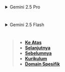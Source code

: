 <details>
<summary>Gemini 2.5 Pro</summary>

</details>

#

<details>
<summary>Gemini 2.5 Flash</summary>

# **LEVEL 3: LUA PATTERNS**

Ini adalah topik yang krusial dan merupakan salah satu fitur string paling kuat di Lua. Penting untuk dicatat bahwa _Lua Patterns_ **bukanlah** _regular expressions_ penuh (regex) yang mungkin Anda kenal dari bahasa lain seperti Python atau JavaScript. Mereka lebih sederhana, lebih ringan, dan dioptimalkan untuk kinerja di Lua, tetapi tetap sangat fleksibel.

#

Lua Patterns adalah bahasa mini untuk mendeskripsikan urutan karakter. Ini digunakan oleh beberapa fungsi `string` seperti `string.find()`, `string.match()`, `string.gsub()`, dan `string.gmatch()`. Menguasai Lua Patterns akan membuka kemampuan Anda untuk melakukan pencarian, ekstraksi, dan penggantian string yang kompleks dengan sangat efisien.

### **3.1 Pengenalan Lua Patterns**

Bagian ini memperkenalkan apa itu Lua Patterns dan mengapa itu penting.

- **Apa itu Lua Pattern? Definisi dan Perbedaan dari Regex (Regular Expressions)**

  - **Definisi Lua Pattern**: Lua Pattern adalah sebuah "mini-language" yang digunakan untuk mendeskripsikan atau mencocokkan urutan karakter dalam string. Ini bukan bahasa pemrograman, melainkan sebuah pola yang digunakan oleh fungsi-fungsi string untuk menemukan atau memanipulasi teks.
  - **Perbedaan dari Regular Expressions (Regex)**: Ini adalah poin yang sangat penting untuk dipahami!
    - **Kompabilitas & Kompleksitas**:
      - **Lua Patterns**: Dirancang untuk sederhana, ringan, dan cepat. Ia memiliki fitur yang lebih terbatas dibandingkan regex penuh. Tidak ada fitur seperti _lookarounds_, _backreferences_ yang kompleks, atau _quantifier_ non-greedy yang umum dalam regex yang lebih modern (walaupun Lua memiliki `.-` sebagai non-greedy untuk beberapa kasus).
      - **Regex Penuh**: Ini adalah standar yang lebih kompleks dan kaya fitur (seperti Perl Compatible Regular Expressions / PCRE) yang ditemukan di banyak bahasa lain. Mereka menawarkan kekuatan yang jauh lebih besar dalam pencocokan pola, tetapi juga bisa lebih kompleks untuk ditulis dan berpotensi lebih lambat.
    - **Fitur Utama yang Hilang di Lua Patterns (dibandingkan Regex Penuh)**:
      - **`|` (OR operator)**: Tidak ada operator "ATAU" untuk mencocokkan pola A atau pola B secara langsung. Anda harus menggunakan _character sets_ atau pola alternatif secara manual.
      - **`?` (Lazy/Non-greedy Quantifier)**: Meskipun Lua memiliki `.-` dan `%s*` untuk beberapa kasus, ia tidak memiliki `?` universal sebagai _lazy quantifier_ setelah _quantifier_ lain (`*`, `+`).
      - **Lookarounds (Positive/Negative Lookahead/Lookbehind)**: Tidak ada cara untuk mencocokkan berdasarkan konteks di sekitar pola tanpa memasukkannya ke dalam kecocokan.
      - **Backreferences**: Tidak ada `\1`, `\2`, dll., untuk merujuk kembali ke _captured groups_ sebelumnya dalam pola.
      - **Groupings Non-Capturing `(?:...)`**: Semua kurung `()` adalah _capturing groups_.
    - **Mengapa Lua Memilih Ini?**: Desain Lua mengedepankan kesederhanaan, portabilitas, dan ukuran _footprint_ yang kecil. Regex penuh akan menambah kompleksitas dan ukuran interpreter secara signifikan. Lua Patterns cukup untuk sebagian besar tugas manipulasi string umum.
  - **Terminologi**:
    - **Pattern (Pola)**: Urutan karakter yang mendefinisikan sebuah kriteria pencarian atau pencocokan.
    - **Regular Expressions (Regex)**: Bahasa formal yang digunakan untuk menentukan pola pencarian string, dengan sintaks yang lebih kaya dan fitur yang lebih banyak daripada Lua Patterns.
  - **Sumber Terverifikasi**: Programming in Lua Chapter 20, Lua 5.4 Reference Manual Section 6.4.1.

- **Karakter Khusus (Magic Characters) dan Escape (%)**

  Beberapa karakter memiliki makna khusus (disebut "magic characters") dalam Lua Patterns. Jika Anda ingin mencocokkan karakter-karakter ini secara literal, Anda harus "meng-escape" mereka dengan menambahkan tanda persen (`%`) di depannya.

  - **Daftar Karakter Khusus**:
    - `( ) . % + - * ? [ ] ^ $`
  - **Cara Meng-escape**: Tambahkan `%` di depannya. Contoh: `%.` untuk mencocokkan titik literal, `%+` untuk mencocokkan tanda plus literal.
  - **Contoh Kode**:

    ```lua
    local teks = "Harga: $10.50 (Diskon 5%!)"

    -- Mencari tanda '$' literal
    local dolar_pos = string.find(teks, "%$", 1, true) -- Menggunakan plain=true juga efektif untuk literal
    print("Posisi $ (plain):", dolar_pos)
    -- Output: Posisi $ (plain): 8

    local dolar_pos_pattern = string.find(teks, "%$") -- Dengan pola, bukan plain
    print("Posisi $ (pattern):", dolar_pos_pattern)
    -- Output: Posisi $ (pattern): 8

    -- Mencari "5%" literal
    local persen_pos = string.find(teks, "5%%")
    print("Posisi 5%:", persen_pos)
    -- Output: Posisi 5%: 22

    -- Mencari titik literal
    local titik_pos = string.find(teks, "%.")
    print("Posisi titik:", titik_pos)
    -- Output: Posisi titik: 11

    -- Mencari kurung buka literal
    local kurung_pos = string.find(teks, "%(")
    print("Posisi kurung buka:", kurung_pos)
    -- Output: Posisi kurung buka: 14
    ```

    - **Penjelasan per Sintaksis**:
      - `string.find(teks, "%$")`: `%$` digunakan untuk mencocokkan karakter dolar (`$`) secara literal. Jika Anda hanya menggunakan `$`, itu akan diperlakukan sebagai jangkar akhir string (akan dibahas nanti).
      - `string.find(teks, "5%%")`: `%%` digunakan untuk mencocokkan karakter persen (`%`) secara literal. Satu `%` adalah karakter _escape_ untuk yang berikutnya.
      - `string.find(teks, "%.")`: `%.` digunakan untuk mencocokkan karakter titik (`.`) secara literal. Jika Anda hanya menggunakan `.`, itu berarti "cocokkan karakter apapun".
      - `string.find(teks, "%(")`: `%( `digunakan untuk mencocokkan karakter kurung buka literal.

  - **Sumber Terverifikasi**: Programming in Lua Chapter 20, Lua 5.4 Reference Manual Section 6.4.1.

### **3.2 Character Classes**

**Character Classes** (kelas karakter) adalah shortcut atau cara ringkas untuk mencocokkan kelompok karakter tertentu. Mereka sangat umum dan memudahkan penulisan pola. Setiap _character class_ diawali dengan `%`.

- **Predefined Classes: %a, %c, %d, %g, %l, %p, %s, %u, %w, %x, %z**

  Lua menyediakan beberapa kelas karakter bawaan:

  - `%a`: Semua huruf alfabet (a-z, A-Z).
  - `%c`: Semua karakter kontrol (misalnya newline, tab).
  - `%d`: Semua digit desimal (0-9).
  - `%g`: Semua karakter yang dapat dicetak kecuali spasi (graphics characters). Ini adalah setara dengan `[^%s]`.
  - `%l`: Semua huruf kecil (a-z).
  - `%p`: Semua karakter tanda baca (punctuation characters).
  - `%s`: Semua karakter spasi (whitespace characters: spasi, tab, newline, carriage return, form feed, vertical tab).
  - `%u`: Semua huruf besar (A-Z).
  - `%w`: Semua karakter alfanumerik (huruf, angka, dan underscore `_`). Ini sering disebut "word character".
  - `%x`: Semua digit heksadesimal (0-9, a-f, A-F).
  - `%z`: Karakter dengan kode 0 (null character). (Jarang digunakan untuk manipulasi string umum)

  - **Penting**: Semua _character classes_ ini juga memiliki bentuk negasi dengan huruf besar. Misalnya:

    - `%A`: Karakter non-alfabet.
    - `%D`: Karakter non-digit.
    - `%S`: Karakter non-spasi.
    - Dan seterusnya.

  - **Contoh Kode**:

    ```lua
    local teks_campur = "Ini adalah Text dengan 123 Angka, dan simbol!@#."

    -- Mencocokkan semua huruf
    local hanya_huruf, _ = string.gsub(teks_campur, "%a", "_")
    print("Hanya huruf:", hanya_huruf)
    -- Output: Hanya huruf: ___ ______ ____ ____ _____, ____ _____!@#_

    -- Mencocokkan semua digit
    local hanya_digit, _ = string.gsub(teks_campur, "%d", "X")
    print("Hanya digit:", hanya_digit)
    -- Output: Hanya digit: Ini adalah Text dengan XXX Angka, dan simbol!@#

    -- Mencocokkan semua spasi
    local hanya_spasi, _ = string.gsub(teks_campur, "%s", "-")
    print("Hanya spasi:", hanya_spasi)
    -- Output: Hanya spasi: Ini-adalah-Text-dengan-123-Angka,-dan-simbol!@#.

    -- Mencocokkan semua non-whitespace (graphics characters)
    local hanya_non_spasi, _ = string.gsub(teks_campur, "%g", "_")
    print("Hanya non-spasi:", hanya_non_spasi)
    -- Output: Hanya non-spasi: ___ _______ ____ _______ ___ _____, ____ ________!@#_

    -- Mengambil semua huruf besar
    for char in string.gmatch(teks_campur, "%u") do
        io.write(char)
    end
    print()
    -- Output: TITAN
    ```

    - **Penjelasan per Sintaksis**:
      - `string.gsub(teks_campur, "%a", "_")`: Mengganti setiap karakter alfabet (`%a`) dengan `_`.
      - `string.gsub(teks_campur, "%d", "X")`: Mengganti setiap digit (`%d`) dengan `X`.
      - `string.gsub(teks_campur, "%s", "-")`: Mengganti setiap karakter spasi (`%s`) dengan `-`.
      - `string.gsub(teks_campur, "%g", "_")`: Mengganti setiap karakter grafis (non-spasi, `%g`) dengan `_`.
      - `for char in string.gmatch(teks_campur, "%u") do ... end`: Mengulang setiap karakter huruf besar (`%u`) yang ditemukan dalam string dan mencetaknya.

  - **Sumber Terverifikasi**: Programming in Lua Chapter 20, Lua 5.4 Reference Manual Section 6.4.1.

- **Custom Character Sets (`[ ]`) and Negation (`[^ ]`)**

  Anda dapat membuat kelas karakter Anda sendiri menggunakan tanda kurung siku `[]`. Ini memungkinkan Anda untuk mencocokkan karakter apa pun dari daftar yang Anda tentukan.

  - **Sintaks Dasar**: `[characters]`
    - Cocokkan karakter apa pun yang ada di dalam tanda kurung siku.
  - **Contoh Kode**:

    ```lua
    local kalimat = "Hello 123 World!@#"

    -- Mencocokkan huruf vokal
    local vokal_saja, _ = string.gsub(kalimat, "[aeiouAEIOU]", "_")
    print("Vokal diganti:", vokal_saja)
    -- Output: Vokal diganti: H_ll_ 123 W_rld!@#

    -- Mencocokkan angka atau spasi
    local angka_spasi_saja, _ = string.gsub(kalimat, "[0-9%s]", "X")
    -- '0-9' adalah rentang angka. '%s' adalah karakter spasi.
    print("Angka/Spasi diganti:", angka_spasi_saja)
    -- Output: Angka/Spasi diganti: HelloXXXWorld!@#

    -- Mencocokkan rentang karakter
    local rentang_huruf, _ = string.gsub(kalimat, "[a-c]", "X")
    print("Huruf a-c diganti:", rentang_huruf)
    -- Output: Huruf a-c diganti: HellX 123 World!@#
    ```

    - **Penjelasan per Sintaksis**:
      - `string.gsub(kalimat, "[aeiouAEIOU]", "_")`: Mengganti setiap karakter yang ada di dalam set `aeiouAEIOU` (yaitu, semua huruf vokal, baik kecil maupun besar) dengan `_`.
      - `string.gsub(kalimat, "[0-9%s]", "X")`: Mengganti setiap karakter yang merupakan digit (`0-9`) atau spasi (`%s`) dengan `X`. Anda dapat mencampur rentang dan kelas karakter dalam satu set.
      - `string.gsub(kalimat, "[a-c]", "X")`: Mengganti setiap karakter dalam rentang 'a' hingga 'c' dengan `X`.

  - **Negasi Custom Character Sets (`[^ ]`)**:
    Anda dapat membalikkan _character set_ dengan menambahkan `^` (caret) sebagai karakter pertama di dalam kurung siku. Ini berarti "cocokkan karakter apa pun yang **bukan** ada di dalam daftar ini".

    - **Sintaks Dasar**: `[^characters]`
    - **Contoh Kode**:

      ```lua
      local teks_validasi = "user_123@domain.com"

      -- Cocokkan karakter apapun yang BUKAN huruf, angka, atau underscore
      local hanya_valid, _ = string.gsub(teks_validasi, "[^%w_]", "")
      -- Menghapus semua karakter yang tidak valid untuk nama pengguna
      print("Hanya karakter valid:", hanya_valid)
      -- Output: Hanya karakter valid: user_123domaincom

      -- Cocokkan karakter apapun KECUALI angka
      local tanpa_angka, _ = string.gsub(teks_validasi, "[^0-9]", "")
      print("Hanya angka (asli):", tanpa_angka)
      -- Output: Hanya angka (asli): 123
      ```

      - **Penjelasan per Sintaksis**:
        - `string.gsub(teks_validasi, "[^%w_]", "")`:
          - `[^%w_]`: Mencocokkan karakter apa pun yang **bukan** `w` (word character: huruf, angka, underscore) dan **bukan** `_` (underscore literal). Singkatnya, ini cocok dengan karakter yang bukan huruf, angka, atau underscore. Karakter-karakter ini kemudian diganti dengan string kosong (`""`), yang secara efektif menghapusnya.
        - `string.gsub(teks_validasi, "[^0-9]", "")`: Mencocokkan karakter apa pun yang **bukan** digit (`0-9`). Ini akan menghapus semua karakter selain angka.

  - **Penting untuk `[ ]`**:

    - Di dalam `[]`, sebagian besar karakter khusus kehilangan makna "magic"-nya, kecuali:
      - `^`: Hanya khusus jika di awal `[]` (untuk negasi). Jika di tempat lain, itu adalah karakter `^` literal.
      - `-`: Hanya khusus jika di antara dua karakter (untuk mendefinisikan rentang, misal `a-z`). Jika di awal, akhir, atau setelah `^`, itu adalah karakter `-` literal.
      - `%`: Masih berfungsi untuk meng-escape karakter khusus atau memanggil kelas karakter (`%a`, `%d`, dll.).
    - Untuk mencocokkan `[` atau `]` literal di dalam _character set_, Anda harus meng-escape-nya: `[%[%]]`.

  - **Sumber Terverifikasi**: Programming in Lua Chapter 20, Lua 5.4 Reference Manual Section 6.4.1.

---

### **3.3 Quantifiers**

**Quantifiers** (kuantifier) adalah simbol yang menentukan berapa kali elemen pola sebelumnya harus muncul agar cocok.

- **`*` (zero or more), `+` (one or more), `-` (zero or more, non-greedy), `?` (optional)**

  - **`*` (Zero or More)**: Cocokkan elemen sebelumnya nol kali atau lebih. Ini adalah _greedy quantifier_, yang berarti ia akan mencoba mencocokkan sebanyak mungkin karakter.

    - **Sintaks Dasar**: `pattern*`
    - **Contoh Kode**:

      ```lua
      print(string.match("aaabbb", "a*b*"))
      -- Output: aaabbb (cocokkan semua 'a' dan semua 'b')

      print(string.match("Hello", "o*"))
      -- Output: o (cocokkan 'o')
      print(string.match("H", "o*"))
      -- Output:  (string kosong, karena 'o' muncul 0 kali)

      local teks_spasi = "Kata   dengan    banyak    spasi."
      local tanpa_spasi_ekstra, _ = string.gsub(teks_spasi, "%s+", " ")
      -- %s+ berarti satu atau lebih spasi. Mengganti semua urutan spasi dengan satu spasi.
      print("Tanpa spasi ekstra:", tanpa_spasi_ekstra)
      -- Output: Tanpa spasi ekstra: Kata dengan banyak spasi.
      ```

      - **Penjelasan per Sintaksis**:
        - `"a*b*"`: Mencocokkan nol atau lebih 'a' diikuti oleh nol atau lebih 'b'. Ini akan cocok dengan seluruh string `aaabbb`.
        - `"o*"`: Mencocokkan nol atau lebih 'o'. Jika ada 'o', itu akan cocok. Jika tidak ada (seperti pada "H"), itu akan cocok dengan string kosong di mana 'o' bisa ada (0 kali).
        - `string.gsub(teks_spasi, "%s+", " ")`: `"%s+"` mencocokkan satu atau lebih karakter spasi. Setiap urutan spasi (misalnya, tiga spasi, atau empat spasi) akan diganti dengan satu spasi tunggal. Ini adalah trik umum untuk menormalisasi spasi.

  - **`+` (One or More)**: Cocokkan elemen sebelumnya satu kali atau lebih. Juga _greedy_.

    - **Sintaks Dasar**: `pattern+`
    - **Contoh Kode**:

      ```lua
      print(string.match("aaabbb", "a+b+"))
      -- Output: aaabbb (cocokkan satu atau lebih 'a' dan satu atau lebih 'b')

      print(string.match("Hello", "o+"))
      -- Output: o
      print(string.match("H", "o+"))
      -- Output: nil (karena 'o' harus muncul minimal 1 kali)
      ```

      - **Penjelasan per Sintaksis**:
        - `"a+b+"`: Mirip dengan `*`, tetapi `a` dan `b` harus muncul setidaknya satu kali.
        - `"o+"`: Mencocokkan satu atau lebih 'o'. Jika tidak ada 'o' sama sekali (seperti pada "H"), kecocokan gagal dan `nil` dikembalikan.

  - **`-` (Zero or More, Non-greedy)**: Cocokkan elemen sebelumnya nol kali atau lebih, tetapi **sesedikit mungkin**. Ini adalah fitur khusus Lua yang mirip dengan _lazy quantifiers_ di regex penuh, tetapi hanya berlaku untuk pola yang bukan _character classes_ atau _items_ tunggal.

    - **Sintaks Dasar**: `pattern-`
    - **Contoh Kode**:

      ```lua
      local html = "<b>bold text</b> and <i>italic text</i>"

      -- Greedy: akan mencocokkan dari <b> pertama sampai </b> terakhir
      local greedy_match = string.match(html, "<b>.*</b>")
      print("Greedy Match:", greedy_match)
      -- Output: Greedy Match: <b>bold text</b> and <i>italic text</i></b> -- Salah!

      -- Non-greedy: akan mencocokkan hingga </b> pertama yang ditemukan
      local non_greedy_match = string.match(html, "<b>.-</b>")
      print("Non-Greedy Match:", non_greedy_match)
      -- Output: Non-Greedy Match: <b>bold text</b>

      local email_list = "Email1: user1@example.com, Email2: user2@test.net"
      -- Mencocokkan email sampai koma pertama
      for email in string.gmatch(email_list, ":%s*(.-),") do
          print("Email:", email)
      end
      -- Output: Email: user1@example.com
      -- (Pola ini tidak akan menemukan email kedua karena pola diakhiri dengan koma)

      -- Untuk email kedua, kita bisa buat pola yang lebih akurat
      for email in string.gmatch(email_list, "Email%d+:%s*(%S+)") do
          print("Email (lebih akurat):", email)
      end
      -- Output:
      -- Email (lebih akurat): user1@example.com,
      -- Email (lebih akurat): user2@test.net
      -- Catatan: %S+ akan mengambil string non-spasi sampai ketemu spasi atau akhir string.
      ```

      - **Penjelasan per Sintaksis**:
        - `<b>.*</b>`: `.` adalah "cocokkan karakter apapun". `*` adalah "nol atau lebih", dan sifatnya _greedy_. Ini berarti ia akan mencocokkan sebanyak mungkin karakter, sehingga `.*` akan mencocokkan dari `<b>` pertama hingga `</b>` terakhir di seluruh string, termasuk tag `<i>` di antaranya.
        - `<b>.-</b>`: `.-` adalah _non-greedy_. Ini juga mencocokkan nol atau lebih karakter apapun, tetapi _sesedikit mungkin_. Ini berarti ia akan berhenti pada `</b>` pertama yang ditemuinya, sehingga hanya `<b>bold text</b>` yang cocok.
        - `:%s*(.-),`: Pola ini mencari `:` diikuti nol atau lebih spasi, kemudian menangkap bagian string (`.-`) yang diakhiri oleh `,`. `.-` memastikan bahwa ia hanya menangkap sampai koma _pertama_ yang ditemui.

  - **`?` (Optional / Zero or One)**: Cocokkan elemen sebelumnya nol kali atau satu kali.

    - **Sintaks Dasar**: `pattern?`
    - **Contoh Kode**:

      ```lua
      local urls = {"http://example.com", "https://secure.org", "ftp://old.net"}

      for _, url in ipairs(urls) do
          local protocol = string.match(url, "https?://")
          -- 's?' berarti 's' bisa muncul 0 atau 1 kali
          print(url, "-> Protokol:", protocol)
      end
      -- Output:
      -- http://example.com -> Protokol: http://
      -- https://secure.org -> Protokol: https://
      -- ftp://old.net -> Protokol: nil

      local kalimat_opsional = "color"
      print(string.match(kalimat_opsional, "colou?r"))
      -- Output: color (cocokkan 'colour' atau 'color')

      local kalimat_opsional2 = "colour"
      print(string.match(kalimat_opsional2, "colou?r"))
      -- Output: colour
      ```

      - **Penjelasan per Sintaksis**:
        - `https?://`: Pola ini mencari `http` diikuti oleh karakter `s` yang bersifat opsional (`s?`), kemudian diikuti oleh `://`. Ini akan mencocokkan baik `http://` maupun `https://`.
        - `colou?r`: Pola ini mencari `colo` diikuti oleh karakter `u` yang bersifat opsional (`u?`), kemudian diikuti oleh `r`. Ini akan cocok dengan "color" (tanpa 'u') dan "colour" (dengan 'u').

  - **Sumber Terverifikasi**: Programming in Lua Chapter 20, Lua 5.4 Reference Manual Section 6.4.1.

---

### **3.4 Anchors and Bounds**

**Anchors** (jangkar) adalah karakter khusus yang tidak mencocokkan karakter sebenarnya, melainkan posisi dalam string. Mereka "menjangkar" pola ke awal atau akhir string, atau batas kata.

- **`^` (Start of string), `$` (End of string)**

  - **`^` (Start of String)**: Pola harus cocok di awal string.

    - **Sintaks Dasar**: `^pattern`
    - **Contoh Kode**:

      ```lua
      local teks = "Lua programming is fun. Lua is powerful."

      -- Mencari "Lua" di awal string
      print(string.find(teks, "^Lua"))
      -- Output: 1  3 (ditemukan di awal)

      -- Mencari "programming" di awal string (tidak cocok)
      print(string.find(teks, "^programming"))
      -- Output: nil
      ```

      - **Penjelasan per Sintaksis**:
        - `string.find(teks, "^Lua")`: `^` di awal pola `^Lua` mengharuskan pola `Lua` muncul di posisi paling awal (indeks 1) dari string `teks`.

  - **`$` (End of String)**: Pola harus cocok di akhir string.

    - **Sintaks Dasar**: `pattern$`
    - **Contoh Kode**:

      ```lua
      local teks = "Lua programming is fun. Lua is powerful."

      -- Mencari "powerful." di akhir string
      print(string.find(teks, "powerful.$"))
      -- Output: 31  40 (ditemukan di akhir)

      -- Mencari "fun." di akhir string (tidak cocok)
      print(string.find(teks, "fun.$"))
      -- Output: nil
      ```

      - **Penjelasan per Sintaksis**:
        - `string.find(teks, "powerful.$")`: `$` di akhir pola `powerful.$` mengharuskan pola `powerful.` muncul di posisi paling akhir dari string `teks`. Perhatikan bahwa titik `.` harus di-_escape_ (`%.`) jika Anda ingin mencocokkan titik literal, atau `$` akan berlaku setelah karakter apapun. Di sini, `.` dianggap sebagai karakter apapun yang diikuti oleh akhir string, jadi cocok. Jika stringnya "powerful" tanpa titik, pola ini tidak akan cocok.

  - **Menggabungkan `^` dan `$`**: Untuk mencocokkan seluruh string agar sesuai dengan pola tertentu.

    - **Contoh Kode**:

      ```lua
      local input_id = "ABCD123"

      -- Memastikan string hanya terdiri dari huruf besar dan angka
      if string.match(input_id, "^%u+%d*$") then
          print("ID valid:", input_id)
      else
          print("ID tidak valid:", input_id)
      end
      -- Output: ID valid: ABCD123

      local input_id_invalid = "AB-CD123"
      if string.match(input_id_invalid, "^%u+%d*$") then
          print("ID valid:", input_id_invalid)
      else
          print("ID tidak valid:", input_id_invalid)
      end
      -- Output: ID tidak valid: AB-CD123 (karena ada '-' yang tidak cocok dengan %u atau %d)
      ```

      - **Penjelasan per Sintaksis**:
        - `"^%u+%d*$"`:
          - `^`: Mulai dari awal string.
          - `%u+`: Harus ada satu atau lebih huruf kapital.
          - `%d*`: Diikuti oleh nol atau lebih digit.
          - `$`: Diakhiri di akhir string.
          - Pola ini memastikan bahwa seluruh string harus cocok dengan pola yang diberikan (dimulai dengan huruf kapital, diikuti oleh digit, dan tidak ada karakter lain).

  - **Sumber Terverifikasi**: Programming in Lua Chapter 20, Lua 5.4 Reference Manual Section 6.4.1.

- **Magic Character `.` (Any character)**

  Karakter titik (`.`) adalah _magic character_ yang mencocokkan **karakter tunggal apa pun** (kecuali karakter null `\0` yang tidak diizinkan dalam string Lua standar).

  - **Sintaks Dasar**: `.`
  - **Contoh Kode**:

    ```lua
    local kalimat = "cat, bat, hat, mat"

    -- Mencocokkan 3 karakter yang diakhiri dengan 'at'
    for word in string.gmatch(kalimat, ".at") do
        print(word)
    end
    -- Output:
    -- cat
    -- bat
    -- hat
    -- mat

    local nomor_telepon = "123-456-7890"
    -- Mencocokkan 3 digit, '-', 3 digit, '-', 4 digit
    local match = string.match(nomor_telepon, "%d%d%d-.%d%d%d-.%d%d%d%d")
    print("Nomor telepon:", match)
    -- Output: Nomor telepon: 123-456-7890

    -- Catatan: Lebih baik menggunakan character classes untuk presisi.
    -- Contoh yang lebih baik: string.match(nomor_telepon, "%d%d%d-%d%d%d-%d%d%d%d")
    -- atau string.match(nomor_telepon, "%d+-%d+-%d+")
    ```

    - **Penjelasan per Sintaksis**:
      - `".at"`: Mencocokkan karakter apa pun (`.`) diikuti oleh literal `"at"`. Ini akan menemukan "cat", "bat", "hat", dan "mat".
      - `"%d%d%d-.%d%d%d-.%d%d%d%d"`: Mencocokkan tiga digit (`%d%d%d`), diikuti oleh _escape_ `.` (titik literal), diikuti oleh tiga digit, diikuti oleh _escape_ `.` (titik literal), dan diikuti oleh empat digit.

  - **Sumber Terverifikasi**: Programming in Lua Chapter 20, Lua 5.4 Reference Manual Section 6.4.1.

---

Ini adalah akhir dari pembahasan mengenai Pengenalan, Character Classes, Quantifiers, dan Anchors. Anda telah belajar tentang fondasi penting dari Lua Patterns, termasuk perbedaan dari regex, penggunaan karakter khusus dan _escape_, berbagai _character classes_ bawaan, cara membuat _custom character sets_ (termasuk negasi), serta berbagai _quantifier_ untuk mengulang pola.

### **3.5 Captures**

**Captures** (penangkapan) adalah fitur dari Lua Patterns yang memungkinkan Anda untuk mengekstrak bagian spesifik dari sebuah string yang cocok dengan sub-pola tertentu. Ini dilakukan dengan menempatkan sub-pola di dalam tanda kurung `()`. Fungsi-fungsi seperti `string.match()`, `string.gsub()`, dan `string.gmatch()` dapat mengembalikan nilai-nilai yang ditangkap ini.

- **Menggunakan `()` untuk menangkap bagian dari string yang cocok**

  Ketika Anda menempatkan bagian dari pola di dalam tanda kurung `()`, Lua akan "menangkap" string yang cocok dengan bagian pola tersebut. Nilai yang ditangkap ini kemudian dapat dikembalikan oleh fungsi-fungsi seperti `string.match()` atau digunakan dalam fungsi pengganti di `string.gsub()`.

  - **Sintaks Dasar**: `(pattern_part)`

  - **Contoh Kode dengan `string.match()`**:

    ```lua
    local email = "john.doe@example.com"

    -- Menangkap username dan domain secara terpisah
    local username, domain = string.match(email, "(%a+%.?%a+)@(%a+%.%a+)")
    print("Username:", username)
    print("Domain:", domain)
    -- Output:
    -- Username: john.doe
    -- Domain: example.com

    local tanggal = "Tanggal: 2024-03-15"
    -- Menangkap tahun, bulan, dan tanggal secara terpisah
    local tahun, bulan, hari = string.match(tanggal, "(%d%d%d%d)-(%d%d)-(%d%d)")
    print("Tahun:", tahun, "Bulan:", bulan, "Hari:", hari)
    -- Output: Tahun: 2024  Bulan: 03  Hari: 15
    ```

    - **Penjelasan per Sintaksis**:
      - `"(%a+%.?%a+)@(%a+%.%a+)"`:
        - `(%a+%.?%a+)`: Capture pertama.
          - `%a+`: Satu atau lebih huruf (cocok dengan "john").
          - `%.?`: Titik literal opsional (cocok dengan `.`).
          - `%a+`: Satu atau lebih huruf (cocok dengan "doe").
          - Seluruhnya akan menangkap "john.doe".
        - `@`: Cocokkan karakter `@` literal.
        - `(%a+%.%a+)`: Capture kedua.
          - `%a+`: Satu atau lebih huruf (cocok dengan "example").
          - `%.`: Titik literal.
          - `%a+`: Satu atau lebih huruf (cocok dengan "com").
          - Seluruhnya akan menangkap "example.com".
      - `"(%d%d%d%d)-(%d%d)-(%d%d)"`:
        - Ini memiliki tiga capture, masing-masing menangkap empat digit, dua digit, dan dua digit, dipisahkan oleh tanda hubung `-`.

  - **Contoh Kode dengan `string.gsub()` dan Fungsi Pengganti**:
    Ketika `repl` di `string.gsub()` adalah sebuah fungsi, argumen yang diberikan ke fungsi tersebut adalah string yang cocok dengan seluruh pola, diikuti oleh nilai-nilai dari setiap _capture_.

    - **Contoh Kode**:

      ```lua
      local teks_nama = "Halo, nama saya Budi Santoso dan dia adalah Ani Wijaya."

      -- Balik nama depan dan nama belakang
      local teks_terbalik, _ = string.gsub(teks_nama, "(%u%a+)%s+(%u%a+)", function(depan, belakang)
          return belakang .. ", " .. depan
      end)
      print("Nama dibalik:", teks_terbalik)
      -- Output: Nama dibalik: Halo, nama saya Santoso, Budi dan dia adalah Wijaya, Ani.

      local data_produk = "Produk_A_123_ID, Produk_B_456_EU"
      -- Ekstrak ID dan ubah formatnya
      local data_baru, _ = string.gsub(data_produk, "Produk_(%u)_(%d+)_(%u%u)", function(tipe, id_num, region)
          return string.format("SKU-%s%s-%s", tipe, id_num, string.lower(region))
      end)
      print("Data produk baru:", data_baru)
      -- Output: Data produk baru: SKU-A123-id, SKU-B456-eu
      ```

      - **Penjelasan per Sintaksis**:
        - **Membalik Nama**:
          - Pola: `"(%u%a+)%s+(%u%a+)"`
            - `(%u%a+)`: Capture pertama. Mencocokkan satu huruf besar (`%u`) diikuti oleh satu atau lebih huruf (`%a+`). Ini akan menangkap "Budi" dan "Ani".
            - `%s+`: Cocokkan satu atau lebih spasi.
            - `(%u%a+)`: Capture kedua. Mencocokkan satu huruf besar (`%u`) diikuti oleh satu atau lebih huruf (`%a+`). Ini akan menangkap "Santoso" dan "Wijaya".
          - Fungsi pengganti: `function(depan, belakang)`
            - Fungsi ini menerima dua argumen: `depan` (dari capture pertama) dan `belakang` (dari capture kedua).
            - `return belakang .. ", " .. depan`: Menggabungkan `belakang`, koma-spasi, dan `depan` untuk menghasilkan string pengganti.
        - **Mengubah Format Produk**:
          - Pola: `"Produk_(%u)_(%d+)_(%u%u)"`
            - `Produk_`: Cocokkan string literal "Produk\_".
            - `(%u)`: Capture pertama. Mencocokkan satu huruf besar (misalnya 'A' atau 'B').
            - `_`: Cocokkan underscore literal.
            - `(%d+)`: Capture kedua. Mencocokkan satu atau lebih digit (misalnya '123' atau '456').
            - `_`: Cocokkan underscore literal.
            - `(%u%u)`: Capture ketiga. Mencocokkan dua huruf besar (misalnya 'ID' atau 'EU').
          - Fungsi pengganti: `function(tipe, id_num, region)`
            - Fungsi ini menerima tiga argumen, sesuai dengan tiga _captures_.
            - `string.format("SKU-%s%s-%s", tipe, id_num, string.lower(region))`: Membuat string baru dengan format "SKU-TIPEID-regionkecil". Perhatikan `string.lower(region)` untuk mengubah "ID" atau "EU" menjadi huruf kecil.

  - **Sumber Terverifikasi**: Programming in Lua Chapter 20, Lua 5.4 Reference Manual Section 6.4.1.

- **Indexed captures (`%n`) for `string.gsub()` substitution string**

  Selain menggunakan fungsi sebagai `repl`, `string.gsub()` juga memungkinkan Anda untuk mereferensikan kembali _captured values_ dalam string pengganti menggunakan `%n`, di mana `n` adalah nomor indeks dari _capture_ tersebut. `%0` merujuk pada seluruh string yang cocok.

  - **Sintaks Dasar**: `"%n"` (di dalam string pengganti)

  - **Contoh Kode**:

    ```lua
    local nama_file = "gambar_01_resolusi_besar.png"

    -- Mengubah format nama file: gambar_01_resolusi_besar.png -> resolusi_besar_gambar_01.png
    local nama_baru, _ = string.gsub(nama_file, "(%a+)_(%d%d)_(%a+)_(%a+)%.(%a+)", "%3_%4_%1_%2.%5")
    -- Pola: (gambar)_(01)_(resolusi)_(besar).(png)
    -- Pengganti: %3_%4_%1_%2.%5  (resolusi_besar_gambar_01.png)
    print("Nama file baru:", nama_baru)
    -- Output: Nama file baru: resolusi_besar_gambar_01.png

    local kalimat_terbalik = "Hello World"
    -- Balik urutan kata: World Hello
    local dibalik, _ = string.gsub(kalimat_terbalik, "(%a+)%s+(%a+)", "%2 %1")
    print("Dibalik:", dibalik)
    -- Output: Dibalik: World Hello

    local harga_lama = "Harga: $10.50"
    -- Tambahkan "(TERJUAL)" setelah harga
    local harga_baru, _ = string.gsub(harga_lama, "%$(%d+%.%d+)", "$%1 (TERJUAL)")
    -- %0 adalah seluruh kecocokan ($10.50), %1 adalah capture pertama (10.50)
    -- Di sini kita pakai %1 karena kita ingin mempertahankan '$' literal di depan.
    print("Harga baru:", harga_baru)
    -- Output: Harga baru: Harga: $10.50 (TERJUAL)
    ```

    - **Penjelasan per Sintaksis**:
      - `"(%a+)_(%d%d)_(%a+)_(%a+)%.(%a+)"`:
        - Capture 1: `(%a+)` -\> "gambar"
        - Capture 2: `(%d%d)` -\> "01"
        - Capture 3: `(%a+)` -\> "resolusi"
        - Capture 4: `(%a+)` -\> "besar"
        - Capture 5: `(%a+)` -\> "png"
      - `"%3_%4_%1_%2.%5"`: String pengganti ini menggunakan referensi indeks ke _captures_.
        - `%3`: Isi dari capture 3 ("resolusi")
        - `_`: Underscore literal
        - `%4`: Isi dari capture 4 ("besar")
        - `_`: Underscore literal
        - `%1`: Isi dari capture 1 ("gambar")
        - `_`: Underscore literal
        - `%2`: Isi dari capture 2 ("01")
        - `.` (titik literal)
        - `%5`: Isi dari capture 5 ("png")
      - `"(%a+)%s+(%a+)"`:
        - Capture 1: Kata pertama (`%a+`)
        - Capture 2: Kata kedua (`%a+`)
      - `"%2 %1"`: String pengganti membalik urutan kata.
      - `"%$(%d+%.%d+)"`:
        - Capture 1: Harga numerik (`%d+%.%d+`)
      - `"$%1 (TERJUAL)"`: String pengganti menggunakan `$` literal, diikuti oleh nilai dari capture 1 (`%1`), dan kemudian string literal "(TERJUAL)".

  - **Sumber Terverifikasi**: Programming in Lua Chapter 20, Lua 5.4 Reference Manual Section 6.4.1.

### **3.6 Advanced Patterns**

- **`%bxy` (Balanced pairs)**

  Pola `%bxy` adalah pola khusus yang digunakan untuk mencocokkan string yang seimbang (misalnya, pasangan kurung buka dan tutup, tag HTML/XML, atau blok kode).

  - `x`: Karakter pembuka

  - `y`: Karakter penutup
    Pola ini akan mencocokkan dari `x` pertama yang ditemukan hingga `y` yang seimbang dengannya. Ini mengabaikan `x` atau `y` lain yang mungkin ada di antara mereka, selama mereka seimbang.

  - **Sintaks Dasar**: `%bxy`

  - **Contoh Kode**:

    ```lua
    local teks_kurung = "Ini adalah (teks dalam kurung (nested) dan lainnya)."

    -- Mencocokkan bagian dalam kurung kurawal
    local konten_kurung = string.match(teks_kurung, "%b()")
    print("Konten kurung:", konten_kurung)
    -- Output: Konten kurung: (teks dalam kurung (nested) dan lainnya)

    local html_snippet = "<div>Outer <b>bold text</b> and inner <i>italic</i> div.</div>"

    -- Mencocokkan tag <b> yang seimbang
    local bold_tag = string.match(html_snippet, "%b<>") -- mencocokkan <...>
    print("Tag bold:", bold_tag)
    -- Output: Tag bold: <div>Outer <b>bold text</b> and inner <i>italic</i> div.</div>
    -- Hati-hati! %b<> akan mencocokkan dari < pertama hingga > terakhir yang seimbang.
    -- Ini bagus untuk blok HTML, bukan tag individu.

    -- Untuk mencocokkan tag <b> spesifik, gunakan pola yang lebih spesifik:
    local specific_bold = string.match(html_snippet, "<b>(.-)</b>")
    print("Spesifik bold:", specific_bold)
    -- Output: Spesifik bold: bold text
    ```

    - **Penjelasan per Sintaksis**:
      - `string.match(teks_kurung, "%b()")`: Mencocokkan string dari tanda kurung buka `(` pertama hingga tanda kurung tutup `)` yang seimbang. Ini secara otomatis menangani kurung bersarang.
      - `string.match(html_snippet, "%b<>")`: Ini akan mencoba mencocokkan blok yang diapit oleh `<` dan `>`. Dalam kasus ini, itu akan mencocokkan seluruh `<div>` karena itu adalah pasangan `<` dan `>` yang paling luar.
      - `string.match(html_snippet, "<b>(.-)</b>")`: Ini adalah cara yang lebih umum dan disarankan untuk mengekstrak konten di antara tag HTML spesifik. Ini menggunakan `(.-)` untuk menangkap konten di antara tag `<b>` dan `</b>` secara non-greedy.

  - **Kapan Menggunakan `%bxy`**:

    - Untuk mengekstrak blok teks yang dibatasi oleh karakter pembuka/penutup yang sama (misalnya, semua teks dalam tanda kurung, semua blok di dalam `{}`).
    - Penting: `x` dan `y` harus karakter tunggal. Jika Anda ingin mencocokkan tag multi-karakter (misalnya `<div>` dan `</div>`), `%bxy` tidak akan berfungsi. Anda harus menggunakan pola yang lebih kompleks dengan `.` dan _quantifier_ seperti yang ditunjukkan pada contoh `<b>(.-)</b>`.

  - **Sumber Terverifikasi**: Programming in Lua Chapter 20, Lua 5.4 Reference Manual Section 6.4.1.

- **Pre-defined classes as single characters (`%x` where `x` is a letter)**

  Ini lebih merupakan klarifikasi daripada pola baru. Ketika Anda menggunakan `%a`, `%d`, `%s`, dll., mereka sebenarnya adalah singkatan untuk _character classes_. Anda bisa melihat mereka sebagai "karakter" yang cocok dengan satu elemen dari kelas tersebut. Ini berbeda dengan `.` yang mencocokkan karakter tunggal apapun.

  - **Contoh**:
    - `%d` cocok dengan **satu** digit.
    - `%s` cocok dengan **satu** spasi.
    - Anda kemudian menggunakan _quantifier_ (`+`, `*`, `?`) setelahnya untuk mencocokkan banyak karakter dari kelas tersebut (misalnya `%d+` untuk satu atau lebih digit).

- **Empty matches**

  Pola Lua dapat mencocokkan "string kosong" (yaitu, posisi di antara karakter). Ini biasanya terjadi ketika menggunakan _quantifier_ `*` atau `?` pada pola yang tidak ditemukan, atau saat menggunakan _anchors_ di akhir string, atau pada batas kata.

  - **Contoh Kode**:

    ```lua
    local teks = "abc"

    -- %d* akan mencocokkan string kosong di mana saja karena digit muncul 0 kali
    for start_pos, end_pos in string.gfind(teks, "%d*") do
        print("Match (posisi):", start_pos, end_pos)
    end
    -- Output (contoh di Lua 5.1/5.2+ mungkin berbeda sedikit dalam iterasi gfind/gmatch):
    -- Match (posisi): 1 0 (sebelum 'a') -- Ini adalah string kosong
    -- Match (posisi): 2 1 (antara 'a' dan 'b')
    -- Match (posisi): 3 2 (antara 'b' dan 'c')
    -- Match (posisi): 4 3 (setelah 'c')

    -- string.match("H", "o*") mengembalikan string kosong "" (bukan nil)
    -- (Ini karena match "o" nol kali berhasil)
    local result = string.match("H", "o*")
    print("Match 'o*' di 'H':", result, "(length:", #result, ")")
    -- Output: Match 'o*' di 'H':  (length: 0 )
    ```

    - **Penjelasan**: Ketika pola mencocokkan nol karakter (misalnya `a*` pada string yang tidak mengandung `a`, atau `.` pada string kosong), itu dianggap sebagai kecocokan "kosong". Ini penting untuk dipahami karena dapat memengaruhi perilaku iterasi atau penggantian.

  - **Sumber Terverifikasi**: Programming in Lua Chapter 20.

---

Dengan ini, kita telah menyelesaikan pembahasan mendalam tentang **LEVEL 3: LUA PATTERNS**. Ini adalah inti dari manipulasi string tingkat lanjut di Lua. Anda sekarang harus memahami:

- Perbedaan fundamental antara Lua Patterns dan Regular Expressions penuh.
- Pentingnya karakter khusus dan cara meng-escape-nya.
- Berbagai kelas karakter yang telah ditentukan dan cara membuat _character sets_ kustom Anda sendiri.
- Fungsi _quantifier_ (`*`, `+`, `-`, `?`) dan perbedaan antara _greedy_ dan _non-greedy_.
- Penggunaan _anchors_ (`^`, `$`) untuk mencocokkan posisi awal/akhir string.
- Cara menggunakan _captures_ `()` untuk mengekstrak sub-string yang cocok, baik dalam fungsi pengganti (`string.gsub()` dengan fungsi) maupun dengan referensi indeks (`%n`).
- Pola khusus `%bxy` untuk pasangan yang seimbang, dan konsep _empty matches_.

Pastikan untuk melatih pola-pola ini dengan berbagai skenario. Semakin Anda berlatih, semakin intuitif penggunaan Lua Patterns bagi Anda. Berikutnya, kita akan beralih ke **LEVEL 4: STRING UTILITIES & BEST PRACTICES**. Ini akan mencakup topik-topik seperti efisiensi, pembersihan string, dan tips umum untuk bekerja dengan string secara efektif.

</details>

#

> - **[Ke Atas](#)**
> - **[Selanjutnya][selanjutnya]**
> - **[Sebelumnya][sebelumnya]**
> - **[Kurikulum][kurikulum]**
> - **[Domain Spesifik][domain]**

[domain]: ../../../../../../README.md
[kurikulum]: ../../../../README.md
[sebelumnya]: ../bagian-2/README.md
[selanjutnya]: ../bagian-4/README.md

<!----------------------------------------------------->

[0]: ../README.md
[1]: ../
[2]: ../
[3]: ../
[4]: ../
[5]: ../
[6]: ../
[7]: ../
[8]: ../
[9]: ../
[10]: ../
[11]: ../
[12]: ../
[13]: ../
[14]: ../
[15]: ../
[16]: ../
[17]: ../
[18]: ../
